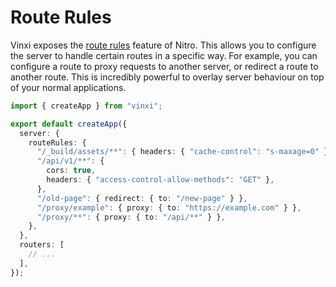 # Route Rules

Vinxi exposes the [route rules](https://nitro.unjs.io/guide/routing#route-rules) feature of Nitro. This allows you to configure the server to handle certain routes in a specific way. For example, you can configure a route to proxy requests to another server, or redirect a route to another route. This is incredibly powerful to overlay server behaviour on top of your normal applications.

```ts [app.config.js]
import { createApp } from "vinxi";

export default createApp({
  server: {
    routeRules: {
      "/_build/assets/**": { headers: { "cache-control": "s-maxage=0" } },
      "/api/v1/**": {
        cors: true,
        headers: { "access-control-allow-methods": "GET" },
      },
      "/old-page": { redirect: { to: "/new-page" } },
      "/proxy/example": { proxy: { to: "https://example.com" } },
      "/proxy/**": { proxy: { to: "/api/**" } },
    },
  },
  routers: [
    // ...
  ],
});
```
